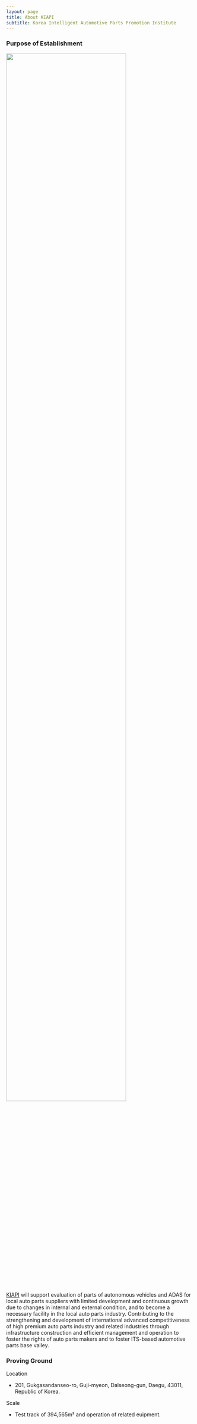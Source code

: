 ```yaml
---
layout: page
title: About KIAPI
subtitle: Korea Intelligent Automotive Parts Promotion Institute
---
```


### Purpose of Establishment

<img src="aasets/img/about/kiapi_location.png" width="80%" height="85%" align="center">

[KIAPI](http://www.kiapi.or.kr) will support evaluation of parts of autonomous vehicles and ADAS for local auto parts suppliers with limited development and continuous growth due to changes in internal and external condition, and to become a necessary facility in the local auto parts industry.
Contributing to the strengthening and development of international advanced competitiveness of high premium auto parts industry and related industries through infrastructure construction and efficient management and operation to foster the rights of auto parts makers and to foster ITS-based automotive parts base valley.

### Proving Ground

Location
- 201, Gukgasandanseo-ro, Guji-myeon, Dalseong-gun, Daegu, 43011, Republic of Korea.

Scale
- Test track of 394,565m² and operation of related euipment.